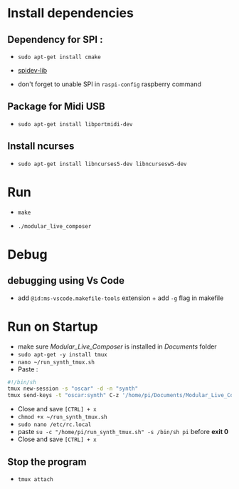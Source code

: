 # Install dependencies

## Dependency for SPI :

* `sudo apt-get install cmake`

* [spidev-lib](https://github.com/juthomas/spidev-lib)

* don't forget to unable SPI in `raspi-config` raspberry command

## Package for Midi USB

* `sudo apt-get install libportmidi-dev`

## Install ncurses

* `sudo apt-get install libncurses5-dev libncursesw5-dev`

# Run 

* `make`

* `./modular_live_composer`

# Debug

## debugging using Vs Code

* add `@id:ms-vscode.makefile-tools` extension + add `-g` flag in makefile

# Run on Startup

* make sure *Modular_Live_Composer* is installed in *Documents* folder
* `sudo apt-get -y install tmux`
* `nano ~/run_synth_tmux.sh`
* Paste :
```sh
#!/bin/sh
tmux new-session -s "oscar" -d -n "synth"
tmux send-keys -t "oscar:synth" C-z '/home/pi/Documents/Modular_Live_Composer/modular_live_composer' Enter
```
* Close and save `[CTRL] + x`
* `chmod +x ~/run_synth_tmux.sh`
* `sudo nano /etc/rc.local`
* paste `su -c "/home/pi/run_synth_tmux.sh" -s /bin/sh pi` before **exit 0**
* Close and save `[CTRL] + x`

## Stop the program
* `tmux attach`

